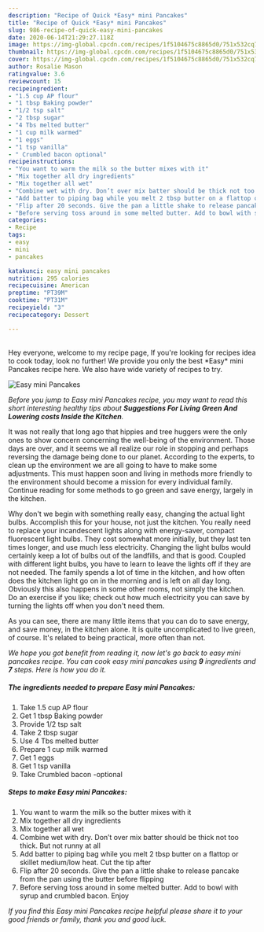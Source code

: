 ```yaml
---
description: "Recipe of Quick *Easy* mini Pancakes"
title: "Recipe of Quick *Easy* mini Pancakes"
slug: 986-recipe-of-quick-easy-mini-pancakes
date: 2020-06-14T21:29:27.118Z
image: https://img-global.cpcdn.com/recipes/1f5104675c8865d0/751x532cq70/easy-mini-pancakes-recipe-main-photo.jpg
thumbnail: https://img-global.cpcdn.com/recipes/1f5104675c8865d0/751x532cq70/easy-mini-pancakes-recipe-main-photo.jpg
cover: https://img-global.cpcdn.com/recipes/1f5104675c8865d0/751x532cq70/easy-mini-pancakes-recipe-main-photo.jpg
author: Rosalie Mason
ratingvalue: 3.6
reviewcount: 15
recipeingredient:
- "1.5 cup AP flour"
- "1 tbsp Baking powder"
- "1/2 tsp salt"
- "2 tbsp sugar"
- "4 Tbs melted butter"
- "1 cup milk warmed"
- "1 eggs"
- "1 tsp vanilla"
- " Crumbled bacon optional"
recipeinstructions:
- "You want to warm the milk so the butter mixes with it"
- "Mix together all dry ingredients"
- "Mix together all wet"
- "Combine wet with dry. Don’t over mix batter should be thick not too thick. But not runny at all"
- "Add batter to piping bag while you melt 2 tbsp butter on a flattop or skillet medium/low heat. Cut the tip after"
- "Flip after 20 seconds. Give the pan a little shake to release pancake from the pan using the butter before flipping"
- "Before serving toss around in some melted butter. Add to bowl with syrup and crumbled bacon. Enjoy"
categories:
- Recipe
tags:
- easy
- mini
- pancakes

katakunci: easy mini pancakes 
nutrition: 295 calories
recipecuisine: American
preptime: "PT39M"
cooktime: "PT31M"
recipeyield: "3"
recipecategory: Dessert

---
```

<br>
Hey everyone, welcome to my recipe page, If you're looking for recipes idea to cook today, look no further! We provide you only the best *Easy* mini Pancakes recipe here. We also have wide variety of recipes to try.
<br>


![*Easy* mini Pancakes](https://img-global.cpcdn.com/recipes/1f5104675c8865d0/751x532cq70/easy-mini-pancakes-recipe-main-photo.jpg)

<i>Before you jump to *Easy* mini Pancakes recipe, you may want to read this short interesting healthy tips about 
<strong>Suggestions For Living Green And Lowering costs Inside the Kitchen</strong>.</i>
</br>

It was not really that long ago that hippies and tree huggers were the only ones to show concern concerning the well-being of the environment. Those days are over, and it seems we all realize our role in stopping and perhaps reversing the damage being done to our planet. According to the experts, to clean up the environment we are all going to have to make some adjustments. This must happen soon and living in methods more friendly to the environment should become a mission for every individual family. Continue reading for some methods to go green and save energy, largely in the kitchen.

Why don't we begin with something really easy, changing the actual light bulbs. Accomplish this for your house, not just the kitchen. You really need to replace your incandescent lights along with energy-saver, compact fluorescent light bulbs. They cost somewhat more initially, but they last ten times longer, and use much less electricity. Changing the light bulbs would certainly keep a lot of bulbs out of the landfills, and that is good. Coupled with different light bulbs, you have to learn to leave the lights off if they are not needed. The family spends a lot of time in the kitchen, and how often does the kitchen light go on in the morning and is left on all day long. Obviously this also happens in some other rooms, not simply the kitchen. Do an exercise if you like; check out how much electricity you can save by turning the lights off when you don't need them.

As you can see, there are many little items that you can do to save energy, and save money, in the kitchen alone. It is quite uncomplicated to live green, of course. It's related to being practical, more often than not.


<i>We hope you got benefit from reading it, now let's go back to *easy* mini pancakes recipe. You can cook *easy* mini pancakes using <strong>9</strong> ingredients and <strong>7</strong> steps. Here is how you do it.
</i>

##### The ingredients needed to prepare *Easy* mini Pancakes:

1. Take 1.5 cup AP flour
1. Get 1 tbsp Baking powder
1. Provide 1/2 tsp salt
1. Take 2 tbsp sugar
1. Use 4 Tbs melted butter
1. Prepare 1 cup milk warmed
1. Get 1 eggs
1. Get 1 tsp vanilla
1. Take  Crumbled bacon -optional


##### Steps to make *Easy* mini Pancakes:

1. You want to warm the milk so the butter mixes with it
1. Mix together all dry ingredients
1. Mix together all wet
1. Combine wet with dry. Don’t over mix batter should be thick not too thick. But not runny at all
1. Add batter to piping bag while you melt 2 tbsp butter on a flattop or skillet medium/low heat. Cut the tip after
1. Flip after 20 seconds. Give the pan a little shake to release pancake from the pan using the butter before flipping
1. Before serving toss around in some melted butter. Add to bowl with syrup and crumbled bacon. Enjoy


<i>If you find this *Easy* mini Pancakes recipe helpful please share it to your good friends or family, thank you and good luck.</i>
